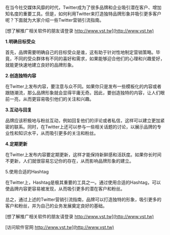 在当今社交媒体风靡的时代，Twitter成为了很多品牌和企业吸引潜在客户、增加知名度的重要工具。但是，如何利用Twitter来打造独特品牌形象并吸引更多客户呢？下面就为大家介绍一些Twitter营销引流指南。

[想了解推广相关软件的朋友请登录 http://www.vst.tw](http://www.vst.tw)

**1.明确目标受众**

首先，品牌需要明确自己的目标受众是谁，这有助于针对性地制定营销策略。毕竟，不同的受众群体有不同的喜好和需求，如果能够迎合他们的心理和兴趣爱好，就能更快速地建立良好的品牌形象。

**2.创造独特内容**

在Twitter上发布内容，要注意与众不同。如果你只是发布一些模板化的内容或者跟随潮流，那么品牌形象就会显得平庸无奇。因此，要创造独特的内容，让人们眼前一亮，从而更容易吸引他们的关注和兴趣。

**3.互动与回复**

品牌应该积极地与粉丝互动，例如回复他们的评论或者私信，这样可以建立更加紧密的联系。同时，在Twitter上还可以参与一些相关话题的讨论，以展示品牌的专业性和知识水平，从而吸引更多的关注和粉丝。

**4.定期更新**

在Twitter上发布内容要定期更新，这样才能保持新鲜感和活跃度。如果你长时间不更新，人们就很容易忘记你的存在，从而影响品牌形象的建立。

5.使用合适的Hashtag

在Twitter上，Hashtag是极其重要的工具之一。通过使用合适的Hashtag，可以使品牌内容更容易被发现，从而吸引更多的潜在客户和粉丝。

总之，通过上述的Twitter营销引流指南，品牌可以打造独特的形象，吸引更多的客户和粉丝，并为自己的业务发展奠定良好的基础。

[想了解推广相关软件的朋友请登录 http://www.vst.tw](http://www.vst.tw)


[访问软件官网 http://www.vst.tw](http://www.vst.tw)
